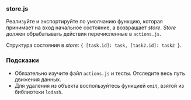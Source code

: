 ### store.js
Реализуйте и экспортируйте по умолчанию функцию, которая принимает на вход начальное состояние, а возвращает *store*. *Store* должен обрабатывать действия перечисленные в `actions.js`.


Структура состояния в *store*: `{ [task.id]: task, [task2.id]: task2 }`.
### Подсказки

- Обязательно изучите файл `actions.js` и тесты. Отследите весь путь движения данных.
- Для удаления из объекта воспользуйтесь функцией `omit`, взятой из библиотеки `lodash`.
